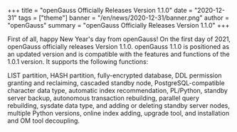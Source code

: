 +++
title = "openGauss Officially Releases Version 1.1.0"
date = "2020-12-31"
tags = ["theme"]
banner = "/en/news/2020-12-31/banner.png"
author = "openGauss"
summary = "openGauss Officially Releases Version 1.1.0"
+++

First of all, happy New Year's day from openGauss! On the first day of 2021, openGauss officially releases Version 1.1.0. openGauss 1.1.0 is positioned as an updated version and is compatible with the features and functions of the 1.0.1 version. It supports the following functions:

LIST partition, HASH partition, fully-encrypted database, DDL permission granting and reclaiming, cascaded standby node, PostgreSQL-compatible character data type, automatic index recommendation, PL/Python, standby server backup, autonomous transaction rebuilding, parallel query rebuilding, sysdate data type, and adding or deleting standby server nodes, multiple Python versions, online index adding, upgrade tool, and installation and OM tool decoupling.

